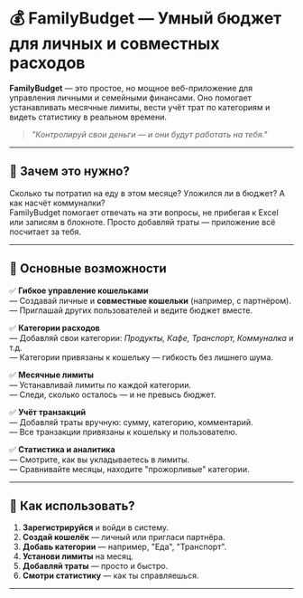 # 💰 FamilyBudget — Умный бюджет для личных и совместных расходов

**FamilyBudget** — это простое, но мощное веб-приложение для управления личными и семейными финансами. Оно помогает устанавливать месячные лимиты, вести учёт трат по категориям и видеть статистику в реальном времени.

> *"Контролируй свои деньги — и они будут работать на тебя."*

---

## 🎯 Зачем это нужно?

Сколько ты потратил на еду в этом месяце? Уложился ли в бюджет? А как насчёт коммуналки?  
FamilyBudget помогает отвечать на эти вопросы, не прибегая к Excel или записям в блокноте. Просто добавляй траты — приложение всё посчитает за тебя.

---

## 🌟 Основные возможности

✅ **Гибкое управление кошельками**  
— Создавай личные и **совместные кошельки** (например, с партнёром).  
— Приглашай других пользователей и ведите бюджет вместе.

✅ **Категории расходов**  
— Добавляй свои категории: *Продукты, Кафе, Транспорт, Коммуналка* и т.д.  
— Категории привязаны к кошельку — гибкость без лишнего шума.

✅ **Месячные лимиты**  
— Устанавливай лимиты по каждой категории.  
— Следи, сколько осталось — и не превысь бюджет.

✅ **Учёт транзакций**  
— Добавляй траты вручную: сумму, категорию, комментарий.  
— Все транзакции привязаны к кошельку и пользователю.

✅ **Статистика и аналитика**  
— Смотрите, как вы укладываетесь в лимиты.  
— Сравнивайте месяцы, находите "прожорливые" категории.

---

## 🚀 Как использовать?

1. **Зарегистрируйся** и войди в систему.
2. **Создай кошелёк** — личный или пригласи партнёра.
3. **Добавь категории** — например, "Еда", "Транспорт".
4. **Установи лимиты** на месяц.
5. **Добавляй траты** — просто и быстро.
6. **Смотри статистику** — как ты справляешься.

---
